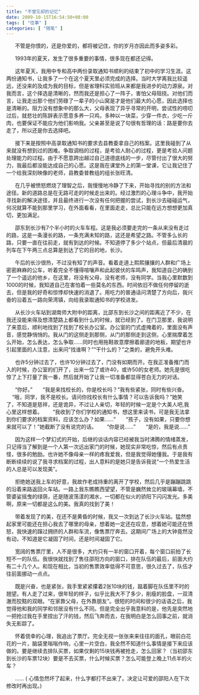```yaml
---
title: "不曾忘却的记忆"
date: 2009-10-15T16:54:50+08:00
tags: [ "往事" ]
categories: [ "随笔" ]
---
```


&#160; &#160;&#160; &#160;不管是你恨的，还是你爱的，都将被记住，你的岁月亦因此而多姿多彩。
                                  
&#160; &#160;&#160; &#160;1993年的夏天，发生了很多重要的事情，很多现在都还记得。

<!--more-->

&#160; &#160;&#160; &#160;这年夏天，我用中专和高中两份录取通知书顺利的结束了初中的学习生涯。这两份通知书，让我多了一个在这个夏天里必须完成的选择。当时大学离我比较遥远，还没来的及成为我的目标，但是省理科实验班从来都是我进步的动力源泉。对我而言，这个择选是清晰的，然而我还是担心了一阵子，害怕父母阻挠。对他们而言，让我走出那个他们劳碌了一辈子的小山窝是才是他们最大的心愿，因此选择也是清晰的。阻力没有想象中的那么大，父母表现了异乎寻常的开明，尝试性的唠叨过后，就悲壮的陈辞表示愿意多养一只鸡，多种以一块菜，少穿一件衣，少吃一斤肉，也要保证不能应为他们影响我。父亲甚至是说了句很有哲理的话：路是要你去走了，所以还是你去选择吧。

&#160; &#160;&#160; &#160;接下来是按照中高录取通知书的要求去县教委拿自己的档案。这里我碰到了从来就没有想到过的困难。争取调档的过程，是考验人耐心的过程，更是考验人问题处理能力的过程。由于不愿意跨出越过自己道德底线的一步，尽管付出了很大的努力，我最后都没能达成自己的心愿。这是我在课堂外上的第一堂课，它让我记住了一个给我深刻映像的老师，县教委普教组的组长张旺清。

&#160; &#160;&#160; &#160;在几乎被愤怒燃烧了理智之后，我慢慢地冷静了下来，开始寻找的别的方法和途径。新的道路总是在无路可走的时候走出来的。经过激烈的心理斗争中，我开始寻找新的解决途径，并且最终进行一次没有任何把握的尝试，到长沙去碰碰运气，何况就算不能到那里学习，在外面看看，在里面走走，总比只能在远方想想更加真切，更加满足。

&#160; &#160;&#160; &#160;邵东到长沙有7个半小时的火车车程。这是我必须要走完的一条从来没有走过的路，这是一条漫长的路，一条充满未知的路，这还是希望之路。不管多么长的路，只要一直在往前走，就有到达的时候。不知道停了多少个站点，但最后清晨的列车在下午两三点总算是到达了它的目的地，长沙。

&#160; &#160;&#160; &#160;午后的长沙很热，不过没有知了的声音。看着走道上熙熙攘攘的人群和广场上密密麻麻的公车，听着完全不懂得喧嚷声和此起彼伏的车鸣声，我知道自己的确到了一个遥远的他乡，在这里，将没有父母，没有老师，没有同学。当我心里默数到1000的时候，我知道自己在害怕着一些莫名的东西。时间依旧不做任何停留的逝去，但是我的好奇和惊悸却快速的消退了。用吃力的普通话问清楚了方向后，我兴奋的沿着五一路向荣湾镇，向给我录取通知书的学校进发。

&#160; &#160;&#160; &#160;从长沙火车站到湖南师大附中的距离，比邵东到长沙之间的距离近了不少，在我还没能来得及想清楚路上都看到什么的时候，就已经到了。在门卫那里，我说明了来意后，顺利地找到了找到了校长办公室。办公室的门式虚掩着的，里面没有声音，感觉静悄悄的。我从门的这侧走到那侧，从门的那侧走到这侧，心里揣摩着怎么开始，怎么表达，怎么争取……同时也用拖鞋故意摩擦着廊道的地板，期望也许引起里面的人注意，出来问“找谁啊？”“干什么的？”之类的，避免开头难。

&#160; &#160;&#160; &#160;也许5分钟过去了，也许10分钟过去了，门没有如期而开。在我正准备推门而入的时候，办公室的们开了，出来一位了或许40，或许50的女老师。她先是很吃惊了上下打量了我一番，然后就开始了让我一切准备都显得苍白无力的对话。

&#160; &#160;&#160; &#160;“你好。”
&#160; &#160;&#160; &#160;“我是来找校长的，你是校长吗？”我有些紧张，同时有些兴奋。
&#160; &#160;&#160; &#160;“哦，同学，我不是校长。请问你找校长有什么事情？可以告诉我吗？”她笑了，不知道是慈祥，还是诡异，不过让人亲切，年轻的时候一定是个大美人吧,我心里这样想着。
&#160; &#160;&#160; &#160;“我收到了你们学校的通知书，想这里来读书，可是我无法拿到你们要求的档案资料，应该怎么办？如果……”
&#160; &#160;&#160; &#160;“孩子，没有如果，只要你想来就可以了！”她截断了没有说完的话。
&#160; &#160;&#160; &#160;“你是说……”
&#160; &#160;&#160; &#160;“是的，我是说……”

&#160; &#160;&#160; &#160;因为这样一个梦幻式的开始，后继的谈话内容已经被我当时沸腾的情绪蒸发，只记得当了解到是一个人第一次远出家门的时候，她现实非常吃惊，然后有点责怪，很多的勉励。也许她不像母亲一样的疼我爱我，但是我觉得她懂我。于是我有断断续续的说了我寻求档案的过程，出人意料的是她只是告诉我说“一个热爱生活的人总是可以发现美”。

&#160; &#160;&#160; &#160;拒绝她送我上车的好意，我故作老成持重的离开了学校，然后几乎是蹦蹦跳跳的沿着来路返回火车站。一路上我东瞧瞧西望望，不管是巍然耸立的玻璃幕墙，不管婆娑摇曳的绿荫，还是随波荡漾的湘水，一切都在似火的骄阳下闪闪发光。多美啊，原来一切都是这么的美。我真的找到了美！

&#160; &#160;&#160; &#160;带着发现了的美，在还不是黄昏的时候，我又一次到达了长沙火车站。猛然想起家里可能还在担心我去了哪里的母亲，想着她一定还在叹息，想着她可能还在愤怒，我快速的蹿过拥挤的人群和车流，像售票厅奔去。这期间广场上的大钟竟然没有动，不知道是它凝固了时间，还是时间凝固了它。

&#160; &#160;&#160; &#160;宽阔的售票厅里，人不是很多，大约只有一半的窗口开着，每个窗口前拍了长短不一的队伍。我很快就找到了售往邵阳方向的窗口，排在队伍的最后，前面大约有二十几个人。和现在相比，当初的售票效率低得不可意思，很久过去了，队伍才往前面挪动一点点。

&#160; &#160;&#160; &#160;既是兴奋，也是紧张，我手里紧紧攥着2张10块的钱，踮着脚在队伍里不时的翘望。有人走了过来，很年轻的样子，似乎比我大不了多少，削瘦的脸盘，一双清澈而狡黠的双眼。“在家靠父母，在外靠朋友”。很短的时间和很少的话语之后，我觉得他和我的同学和邻居没有什么不同。但是完全出乎我意料的是，他先是突然地一把抢过我在手里捏出了汗的钱，然后飞奔而去，在我明白是怎么回事之前，就消失无影踪了。

&#160; &#160;&#160; &#160;怀着侥幸的心理，我追出了票厅。完全无视一张张来来往往的面孔，眼前白花花的一片，脑袋里嗡嗡作响，心里一片空白，我全然不知道什么事情是接下来应该做的。要是继续去排队买票，如果仅剩的15块钱再被抢走，怎么回家？（当初邵东到长沙的车票12块）要是不去买票，什么时候买票？怎么可能登上晚上11点半的火车？

&#160; &#160;&#160; &#160;......
( 心情忽然坏了起来，什么字都打不出来了。决定让可爱的邵阳人在下次修改时再出现。)
